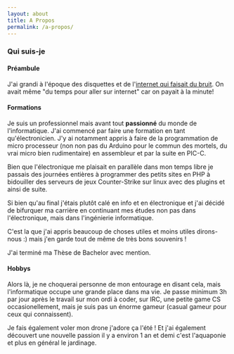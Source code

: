 ```yaml
---
layout: about
title: A Propos
permalink: /a-propos/
---
```


### Qui suis-je

#### Préambule

J'ai grandi à l'époque des disquettes et de l'[internet qui faisait du bruit](https://www.youtube.com/watch?v=gsNaR6FRuO0). On avait même "du temps pour aller sur internet" car on payait à la minute!

#### Formations
Je suis un professionnel mais avant tout **passionné** du monde de l'informatique. J'ai commencé par faire une formation en tant qu'électronicien. J'y ai notamment appris à faire de la programmation de micro processeur (non non pas du Arduino pour le commun des mortels, du vrai micro bien rudimentaire) en assembleur et par la suite en PIC-C.

Bien que l'électronique me plaisait en parallèle dans  mon temps libre je passais des journées entières à programmer des petits sites en PHP à bidouiller des serveurs de jeux Counter-Strike sur linux avec des plugins et ainsi de suite.

Si bien qu'au final j'étais plutôt calé en info et en électronique et j'ai décidé de bifurquer ma carrière en continuant mes études non pas dans l'électronique, mais dans l'ingénierie informatique.

C'est la que j'ai appris beaucoup de choses utiles et moins utiles dirons-nous :) mais j'en garde tout de même de très bons souvenirs !
 
J'ai terminé ma Thèse de Bachelor avec mention.

#### Hobbys
Alors là, je ne choquerai personne de mon entourage en disant cela, mais l'informatique occupe une grande place dans ma vie. Je passe minimum 3h par jour après le travail sur mon ordi à coder, sur IRC, une petite game  CS occasionellement, mais je suis pas un énorme gameur (casual gameur pour ceux qui connaissent).

Je fais également voler mon drone j'adore ça l'été ! Et j'ai également découvert une nouvelle passion il y a environ 1 an et demi c'est l'aquaponie et plus en général le jardinage.